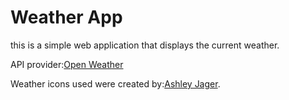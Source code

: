 # Weather App

this is a simple web application that displays the current weather.

API provider:[Open Weather](http://www.OpenWeatherMap.org)

Weather icons used were created by:[Ashley Jager](https://github.com/manifestinteractive/weather-underground-icons).
